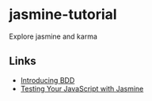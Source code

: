 # jasmine-tutorial
Explore jasmine and karma

## Links
- [Introducing BDD](http://dannorth.net/introducing-bdd/)
- [Testing Your JavaScript with Jasmine](http://code.tutsplus.com/tutorials/testing-your-javascript-with-jasmine--net-21229)
